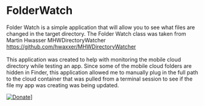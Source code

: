 # FolderWatch
Folder Watch is a simple application that will allow you to see what files are changed
in the target directory.  The Folder Watch class was taken from Martin Hwasser
MHWDirectoryWatcher https://github.com/hwaxxer/MHWDirectoryWatcher
<br/>
<br/>
This application was created to help with monitoring the mobile cloud directory while
testing an app.  Since some of the mobile cloud folders are hidden in Finder, this
application allowed me to manually plug in the full path to the cloud container that
was pulled from a terminal session to see if the file my app was creating was being updated.

[![Donate](https://www.paypalobjects.com/en_US/i/btn/btn_donateCC_LG.gif)](https://www.paypal.com/cgi-bin/webscr?cmd=_s-xclick&hosted_button_id=JSW8XEMQVH4BE)]
